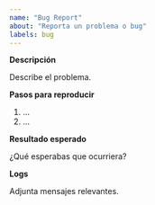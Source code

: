 ```yaml
---
name: "Bug Report"
about: "Reporta un problema o bug"
labels: bug
---
```


**Descripción**

Describe el problema.

**Pasos para reproducir**

1. ...
2. ...

**Resultado esperado**

¿Qué esperabas que ocurriera?

**Logs**

Adjunta mensajes relevantes.
